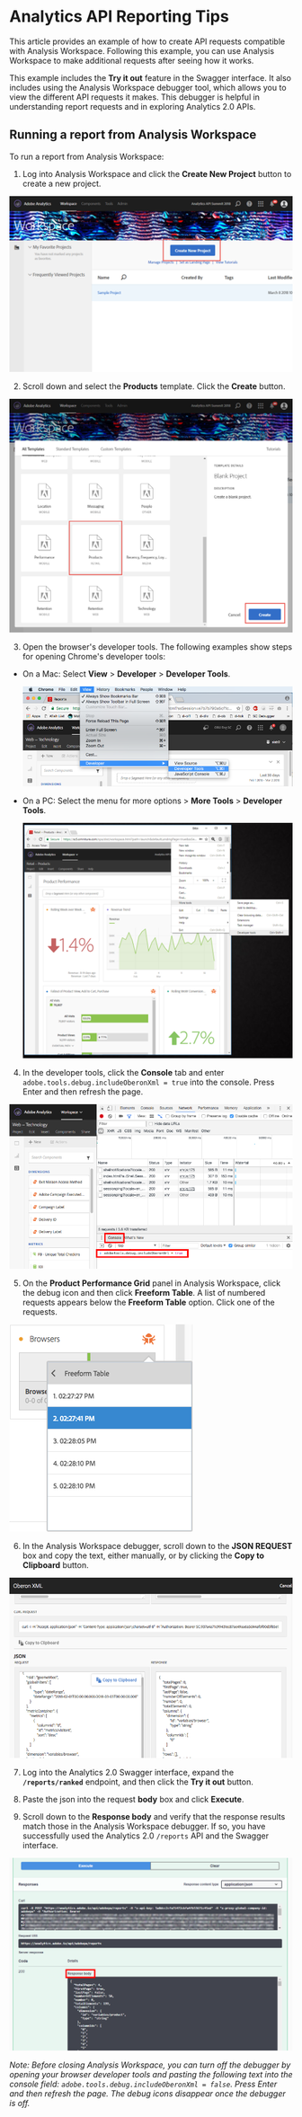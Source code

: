 # Analytics API Reporting Tips

This article provides an example of how to create API requests compatible with Analysis Workspace. Following this example, you can use Analysis Workspace to make additional requests after seeing how it works.

This example includes the **Try it out** feature in the Swagger interface. It also includes using the Analysis Workspace debugger tool, which allows you to view the different API requests it makes. This debugger is helpful in understanding report requests and in exploring Analytics 2.0 APIs.

## Running a report from Analysis Workspace

To run a report from Analysis Workspace:

1. Log into Analysis Workspace and click the **Create New Project** button to create a new project.

  ![tips_create_new_project](/images/tips_create_new_project.png?raw=true)

2. Scroll down and select the **Products** template. Click the **Create** button.

  ![tips_retail_template](/images/tips_retail_template.png?raw=true)

3. Open the browser's developer tools. The following examples show steps for opening Chrome's developer tools: 

  * On a Mac: Select **View** > **Developer** > **Developer Tools**.

    ![tips_open_dev_tools](/images/tips_open_dev_tools.png?raw=true)

  * On a PC: Select the menu for more options > **More Tools** > **Developer Tools**. 

    ![tips](/images/tips_open_dev_tools_pc.png?raw=true)

4. In the developer tools, click the **Console** tab and enter `adobe.tools.debug.includeOberonXml = true` into the console. Press Enter and then refresh the page.

  ![tips_debug_text](/images/tips_debug_text.png?raw=true)

5. On the **Product Performance Grid** panel in Analysis Workspace, click the debug icon and then click **Freeform Table**. A list of numbered requests appears below the **Freeform Table** option. Click one of the requests.

  ![tips_debug_link](/images/tips_debug_link.png?raw=true)

6. In the Analysis Workspace debugger, scroll down to the **JSON REQUEST** box and copy the text, either manually, or by clicking the **Copy to Clipboard** button.

  ![tips_copy_json](/images/tips_copy_json.png?raw=true)

7. Log into the Analytics 2.0 Swagger interface, expand the **`/reports/ranked`** endpoint, and then click the **Try it out** button.

8. Paste the json into the request **body** box and click **Execute**.

9. Scroll down to the **Response body** and verify that the response results match those in the Analysis Workspace debugger. If so, you have successfully used the Analytics 2.0 `/reports` API and the Swagger interface.

  ![tips_response_body](/images/tips_response_body.png?raw=true)

*Note: Before closing Analysis Workspace, you can turn off the debugger by opening your browser developer tools and pasting the following text into the console field: `adobe.tools.debug.includeOberonXml = false`. Press Enter and then refresh the page. The debug icons disappear once the debugger is off.*
